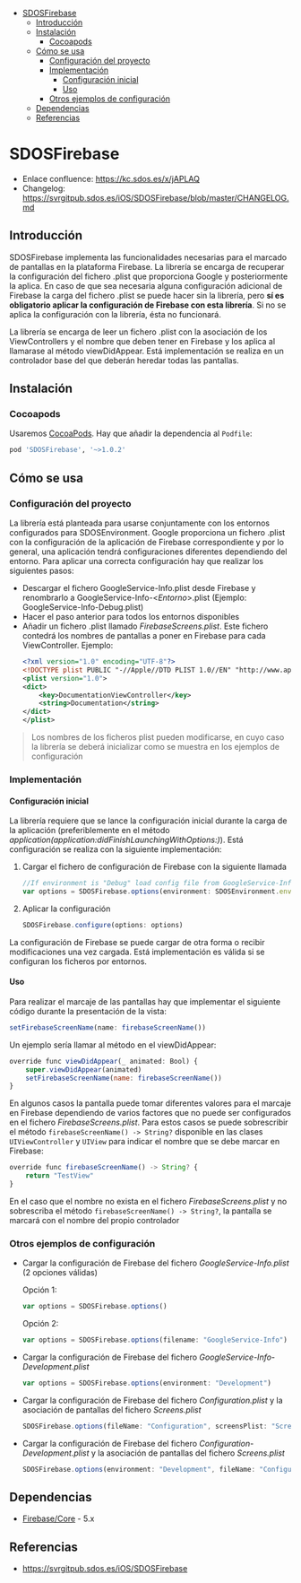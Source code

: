 - [SDOSFirebase](#sdosfirebase)
  - [Introducción](#introducci%C3%B3n)
  - [Instalación](#instalaci%C3%B3n)
    - [Cocoapods](#cocoapods)
  - [Cómo se usa](#c%C3%B3mo-se-usa)
    - [Configuración del proyecto](#configuraci%C3%B3n-del-proyecto)
    - [Implementación](#implementaci%C3%B3n)
      - [Configuración inicial](#configuraci%C3%B3n-inicial)
      - [Uso](#uso)
    - [Otros ejemplos de configuración](#otros-ejemplos-de-configuraci%C3%B3n)
  - [Dependencias](#dependencias)
  - [Referencias](#referencias)

# SDOSFirebase

- Enlace confluence: https://kc.sdos.es/x/jAPLAQ
- Changelog: https://svrgitpub.sdos.es/iOS/SDOSFirebase/blob/master/CHANGELOG.md

## Introducción

SDOSFirebase implementa las funcionalidades necesarias para el marcado de pantallas en la plataforma Firebase. La librería se encarga de recuperar la configuración del fichero .plist que proporciona Google y posteriormente la aplica. En caso de que sea necesaria alguna configuración adicional de Firebase la carga del fichero .plist se puede hacer sin la librería, pero **sí es obligatorio aplicar la configuración de Firebase con esta librería**. Si no se aplica la configuración con la librería, ésta no funcionará.

La librería se encarga de leer un fichero .plist con la asociación de los ViewControllers y el nombre que deben tener en Firebase y los aplica al llamarase al método viewDidAppear. Está implementación se realiza en un controlador base del que deberán heredar todas las pantallas.

## Instalación

### Cocoapods

Usaremos [CocoaPods](https://cocoapods.org). Hay que añadir la dependencia al `Podfile`:

```ruby
pod 'SDOSFirebase', '~>1.0.2' 
```

## Cómo se usa

### Configuración del proyecto

La librería está planteada para usarse conjuntamente con los entornos configurados para SDOSEnvironment. Google proporciona un fichero .plist con la configuración de la aplicación de Firebase correspondiente y por lo general, una aplicación tendrá configuraciones diferentes dependiendo del entorno. Para aplicar una correcta configuración hay que realizar los siguientes pasos:

- Descargar el fichero GoogleService-Info.plist desde Firebase y renombrarlo a GoogleService-Info-<*Entorno*>.plist (Ejemplo: GoogleService-Info-Debug.plist)
- Hacer el paso anterior para todos los entornos disponibles
- Añadir un fichero .plist llamado *FirebaseScreens.plist*. Este fichero contedrá los nombres de pantallas a poner en Firebase para cada ViewController. Ejemplo:
    ```xml
    <?xml version="1.0" encoding="UTF-8"?>
    <!DOCTYPE plist PUBLIC "-//Apple//DTD PLIST 1.0//EN" "http://www.apple.com/DTDs/PropertyList-1.0.dtd">
    <plist version="1.0">
    <dict>
        <key>DocumentationViewController</key>
        <string>Documentation</string>
    </dict>
    </plist>
    ```

> Los nombres de los ficheros plist pueden modificarse, en cuyo caso la librería se deberá inicializar como se muestra en los ejemplos de configuración

### Implementación

#### Configuración inicial

La librería requiere que se lance la configuración inicial durante la carga de la aplicación (preferiblemente en el método *application(application:didFinishLaunchingWithOptions:)*). Está configuración se realiza con la siguiente implementación:

1. Cargar el fichero de configuración de Firebase con la siguiente llamada
    ```js
    //If environment is "Debug" load config file from GoogleService-Info-Debug.plist
    var options = SDOSFirebase.options(environment: SDOSEnvironment.environmentKey)
    ```
2. Aplicar la configuración
    ```js
    SDOSFirebase.configure(options: options)
    ```
La configuración de Firebase se puede cargar de otra forma o recibir modificaciones una vez cargada. Está implementación es válida si se configuran los ficheros por entornos.

#### Uso

Para realizar el marcaje de las pantallas hay que implementar el siguiente código durante la presentación de la vista:
```js
setFirebaseScreenName(name: firebaseScreenName())
```

Un ejemplo sería llamar al método en el viewDidAppear:
```js
override func viewDidAppear(_ animated: Bool) {
    super.viewDidAppear(animated)
    setFirebaseScreenName(name: firebaseScreenName())
}
```

En algunos casos la pantalla puede tomar diferentes valores para el marcaje en Firebase dependiendo de varios factores que no puede ser configurados en el fichero *FirebaseScreens.plist*. Para estos casos se puede sobrescribir el método `firebaseScreenName() -> String?` disponible en las clases `UIViewController` y `UIView` para indicar el nombre que se debe marcar en Firebase:
```js
override func firebaseScreenName() -> String? {
    return "TestView"
}
```

En el caso que el nombre no exista en el fichero *FirebaseScreens.plist* y no sobrescriba el método `firebaseScreenName() -> String?`, la pantalla se marcará con el nombre del propio controlador

### Otros ejemplos de configuración

- Cargar la configuración de Firebase del fichero *GoogleService-Info.plist* (2 opciones válidas)
    
    Opción 1:
    ```js
    var options = SDOSFirebase.options()
    ```
    Opción 2:
    ```js
    var options = SDOSFirebase.options(filename: "GoogleService-Info")
    ```
- Cargar la configuración de Firebase del fichero *GoogleService-Info-Development.plist*
    ```js
    var options = SDOSFirebase.options(environment: "Development")
    ```
- Cargar la configuración de Firebase del fichero *Configuration.plist* y la asociación de pantallas del fichero *Screens.plist*
    ```js
    SDOSFirebase.options(fileName: "Configuration", screensPlist: "Screens")
    ```
- Cargar la configuración de Firebase del fichero *Configuration-Development.plist* y la asociación de pantallas del fichero *Screens.plist*
    ```js
    SDOSFirebase.options(environment: "Development", fileName: "Configuration", screensPlist: "Screens")
    ```

## Dependencias
* [Firebase/Core](https://cocoapods.org/pods/Firebase) - 5.x

## Referencias
* https://svrgitpub.sdos.es/iOS/SDOSFirebase
